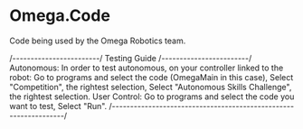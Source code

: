 # Omega.Code
 Code being used by the Omega Robotics team.

 /------------------------/ Testing Guide /------------------------/
 Autonomous:
    In order to test autonomous, on your controller linked
    to the robot:
    Go to programs and select the code (OmegaMain in this case),
    Select "Competition", the rightest selection,
    Select "Autonomous Skills Challenge", the rightest selection.
  User Control:
    Go to programs and select the code you want to test,
    Select "Run".
 /-----------------------------------------------------------------/
